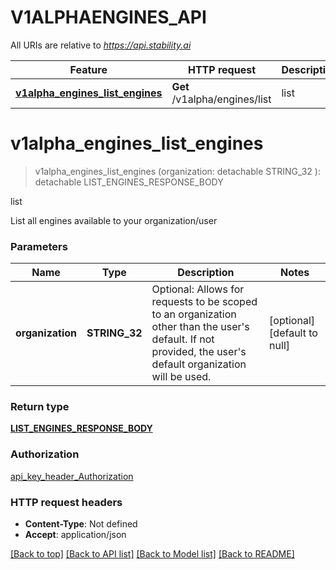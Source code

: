 # V1ALPHAENGINES_API

All URIs are relative to *https://api.stability.ai*

Feature | HTTP request | Description
------------- | ------------- | -------------
[**v1alpha_engines_list_engines**](V1ALPHAENGINES_API.md#v1alpha_engines_list_engines) | **Get** /v1alpha/engines/list | list


# **v1alpha_engines_list_engines**
> v1alpha_engines_list_engines (organization:  detachable STRING_32 ): detachable LIST_ENGINES_RESPONSE_BODY


list

List all engines available to your organization/user


### Parameters

Name | Type | Description  | Notes
------------- | ------------- | ------------- | -------------
 **organization** | **STRING_32**| Optional: Allows for requests to be scoped to an organization other than the user&#39;s default.  If not provided, the user&#39;s default organization will be used. | [optional] [default to null]

### Return type

[**LIST_ENGINES_RESPONSE_BODY**](ListEnginesResponseBody.md)

### Authorization

[api_key_header_Authorization](../README.md#api_key_header_Authorization)

### HTTP request headers

 - **Content-Type**: Not defined
 - **Accept**: application/json

[[Back to top]](#) [[Back to API list]](../README.md#documentation-for-api-endpoints) [[Back to Model list]](../README.md#documentation-for-models) [[Back to README]](../README.md)

